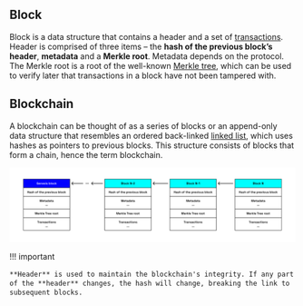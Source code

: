 <h2>Block</h2>

Block is a data structure that contains a header and a set of [transactions](./transaction.md). Header is comprised of three items – the **hash of the previous block’s header**, **metadata** and a **Merkle root**. Metadata depends on the protocol. The Merkle root is a root of the well-known [Merkle tree](../chapter4/account-compression-program.md), which can be used to verify later that transactions in a block have not been tampered with.

<h2>Blockchain</h2>

A blockchain can be thought of as a series of blocks or an append-only data structure that resembles an ordered back-linked [linked list](https://en.wikipedia.org/wiki/Linked_list), which uses hashes as pointers to previous blocks. This structure consists of blocks that form a chain, hence the term blockchain.

![Blockchain](../../images/blockchain.png)

!!! important

    **Header** is used to maintain the blockchain's integrity. If any part of the **header** changes, the hash will change, breaking the link to subsequent blocks.
